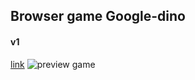 ## Browser game Google-dino
#### v1
[link](bullavitaliy.github.io/google-dino/)
![preview game](https://user-images.githubusercontent.com/47871151/153055286-bab6afed-a02c-44e2-93a9-480f2aa7f031.jpg)

